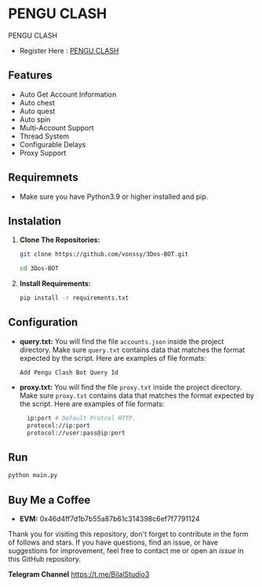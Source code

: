 # PENGU CLASH 
 PENGU CLASH

- Register Here : [PENGU CLASH](https://t.me/pengu_clash_bot?start=invite-tslbqk)

## Features

 - Auto Get Account Information
 - Auto chest
 - Auto quest
 - Auto spin
 - Multi-Account Support
 - Thread System
 - Configurable Delays
 - Proxy Support

## Requiremnets

- Make sure you have Python3.9 or higher installed and pip.

## Instalation

1. **Clone The Repositories:**
   ```bash
   git clone https://github.com/vonssy/3Dos-BOT.git
   ```
   ```bash
   cd 3Dos-BOT
   ```

2. **Install Requirements:**
   ```bash
   pip install -r requirements.txt 
   ```

## Configuration

- **query.txt:** You will find the file `accounts.json` inside the project directory. Make sure `query.txt` contains data that matches the format expected by the script. Here are examples of file formats:
  ```
  Add Pengu Clash Bot Query Id
  ```

- **proxy.txt:** You will find the file `proxy.txt` inside the project directory. Make sure `proxy.txt` contains data that matches the format expected by the script. Here are examples of file formats:
  ```bash
    ip:port # Default Protcol HTTP.
    protocol://ip:port
    protocol://user:pass@ip:port
  ```

## Run

```bash
python main.py 
```

## Buy Me a Coffee

- **EVM:** 
0x46d4ff7d1b7b55a87b61c314398c6ef7f7791124

Thank you for visiting this repository, don't forget to contribute in the form of follows and stars.
If you have questions, find an issue, or have suggestions for improvement, feel free to contact me or open an *issue* in this GitHub repository.

**Telegram Channel** https://t.me/BilalStudio3